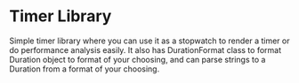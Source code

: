 # Timer Library
Simple timer library where you can use it as a stopwatch to render a timer or do performance analysis easily. It also has DurationFormat class to format Duration object to format of your choosing, and can parse strings to a Duration from a format of your choosing.